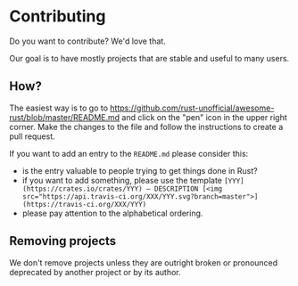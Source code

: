 # Contributing

Do you want to contribute? We'd love that.

Our goal is to have mostly projects that are stable and useful to many users.

## How?

The easiest way is to go to https://github.com/rust-unofficial/awesome-rust/blob/master/README.md and click on the "pen" icon in the upper right corner. Make the changes to the file and follow the instructions to create a pull request.

If you want to add an entry to the `README.md` please consider this:

- is the entry valuable to people trying to get things done in Rust?
- if you want to add something, please use the template `[YYY](https://crates.io/crates/YYY) — DESCRIPTION [<img src="https://api.travis-ci.org/XXX/YYY.svg?branch=master">](https://travis-ci.org/XXX/YYY)`
- please pay attention to the alphabetical ordering.


## Removing projects

We don't remove projects unless they are outright broken or pronounced deprecated by another project or by its author.
